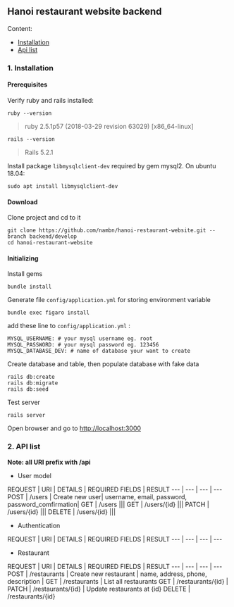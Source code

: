 ## Hanoi restaurant website backend
Content:
- [Installation](#1-Installation)
- [Api list](#2-api-list)

### 1. Installation

#### Prerequisites

Verify ruby and rails installed:
```
ruby --version
```
> ruby 2.5.1p57 (2018-03-29 revision 63029) [x86_64-linux]
```
rails --version
```
> Rails 5.2.1

Install package `libmysqlclient-dev` required by gem mysql2. On ubuntu 18.04:
```
sudo apt install libmysqlclient-dev
```

#### Download
Clone project and cd to it
```
git clone https://github.com/nambn/hanoi-restaurant-website.git --branch backend/develop
cd hanoi-restaurant-website
```

#### Initializing

Install gems
```
bundle install
```
Generate file `config/application.yml` for storing environment variable
```
bundle exec figaro install
```
add these line to `config/application.yml` :
```
MYSQL_USERNAME: # your mysql username eg. root
MYSQL_PASSWORD: # your mysql password eg. 123456
MYSQL_DATABASE_DEV: # name of database your want to create
```
Create database and table, then populate database with fake data
```
rails db:create
rails db:migrate
rails db:seed
```
Test server 
```
rails server
```
Open browser and go to [http://localhost:3000]()

### 2. API list

**Note: all URI prefix with /api**

- User model

REQUEST | URI | DETAILS | REQUIRED FIELDS | RESULT
--- | --- | --- | ---
POST | /users | Create new user| username, email, password, password_comfirmation|
GET | /users |||
GET | /users/{id} |||
PATCH | /users/{id} |||
DELETE | /users/{id} |||

- Authentication

REQUEST | URI | DETAILS | REQUIRED FIELDS | RESULT
--- | --- | --- | ---

- Restaurant

REQUEST | URI | DETAILS | REQUIRED FIELDS | RESULT
--- | --- | --- | ---
POST | /restaurants | Create new restaurant | name, address, phone, description |
GET | /restaurants | List all restaurants
GET | /restaurants/{id} |
PATCH | /restaurants/{id} | Update restaurants at {id}
DELETE | /restaurants/{id}
